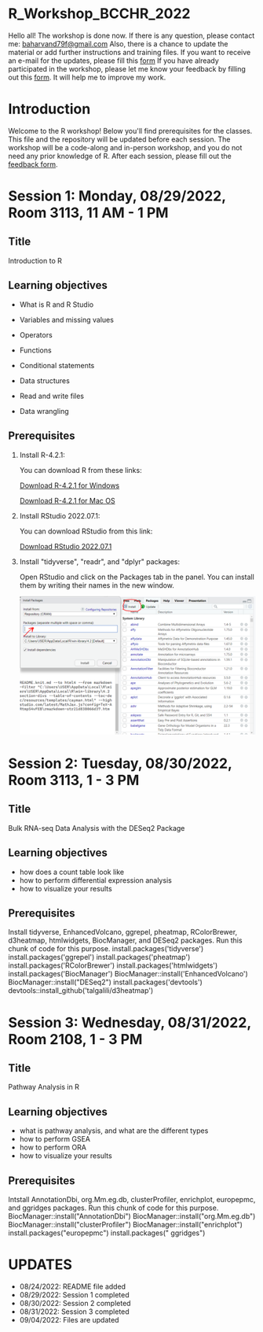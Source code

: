 # R_Workshop_BCCHR_2022

Hello all! The workshop is done now. If there is any question, please contact me: baharvand79f@gmail.com
Also, there is a chance to update the material or add further instructions and training files. If you want to receive an e-mail for the updates, please fill this [form](https://forms.gle/gLPQLgavpiAgy8AB7)
If you have already participated in the workshop, please let me know your feedback by filling out this [form](https://forms.gle/yFGRZDyr3yxQQkgJ6). It will help me to improve my work.

# Introduction

Welcome to the R workshop! Below you'll find prerequisites for the classes. This file and the repository will be updated before each session. The workshop will be a code-along and in-person workshop, and you do not need any prior knowledge of R. After each session, please fill out the [feedback form](https://forms.gle/yFGRZDyr3yxQQkgJ6).

# Session 1: Monday, 08/29/2022, Room 3113, 11 AM - 1 PM

## Title

Introduction to R

## Learning objectives

-   What is R and R Studio

-   Variables and missing values

-   Operators

-   Functions

-   Conditional statements

-   Data structures

-   Read and write files

-   Data wrangling

## Prerequisites

1.  Install R-4.2.1:

    You can download R from these links:

    [Download R-4.2.1 for Windows](https://cran.r-project.org/bin/windows/base/)

    [Download R-4.2.1 for Mac OS](https://cran.r-project.org/bin/macosx/)

2.  Install RStudio 2022.07.1:

    You can download RStudio from this link:

    [Download RStudio 2022.07.1](https://www.rstudio.com/products/rstudio/download/#download)

3.  Install "tidyverse", "readr", and "dplyr" packages:

    Open RStudio and click on the Packages tab in the panel. You can install them by writing their names in the new window.

    ![](images/paste-8AC2648E.png)

# Session 2: Tuesday, 08/30/2022, Room 3113, 1 - 3 PM

## Title

Bulk RNA-seq Data Analysis with the DESeq2 Package

## Learning objectives

-   how does a count table look like
-   how to perform differential expression analysis
-   how to visualize your results

## Prerequisites

Install tidyverse, EnhancedVolcano, ggrepel, pheatmap, RColorBrewer, d3heatmap, htmlwidgets, BiocManager, and DESeq2 packages.
Run this chunk of code for this purpose.
install.packages('tidyverse')
install.packages('ggrepel')
install.packages('pheatmap')
install.packages('RColorBrewer')
install.packages('htmlwidgets')
install.packages('BiocManager')
BiocManager::install('EnhancedVolcano')
BiocManager::install("DESeq2")
install.packages('devtools')
devtools::install_github('talgalili/d3heatmap')

# Session 3: Wednesday, 08/31/2022, Room 2108, 1 - 3 PM

## Title

Pathway Analysis in R

## Learning objectives

-   what is pathway analysis, and what are the different types
-   how to perform GSEA
-   how to perform ORA
-   how to visualize your results

## Prerequisites

Intstall AnnotationDbi, org.Mm.eg.db, clusterProfiler, enrichplot, europepmc, and ggridges packages.
Run this chunk of code for this purpose.
BiocManager::install("AnnotationDbi")
BiocManager::install("org.Mm.eg.db")
BiocManager::install("clusterProfiler")
BiocManager::install("enrichplot")
install.packages("europepmc")
install.packages(" ggridges")

# UPDATES

-   08/24/2022: README file added
-   08/29/2022: Session 1 completed
-   08/30/2022: Session 2 completed
-   08/31/2022: Session 3 completed
-   09/04/2022: Files are updated
